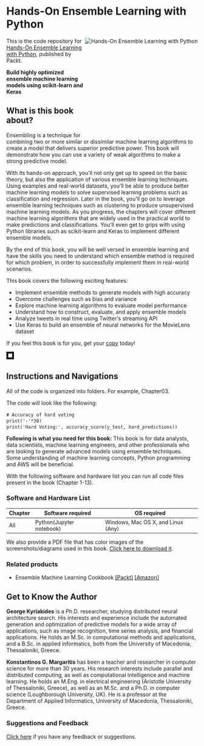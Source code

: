 # Hands-On Ensemble Learning with Python

<a href="https://www.packtpub.com/data/hands-on-ensemble-learning-with-python"><img src="https://www.packtpub.com/media/catalog/product/cache/e4d64343b1bc593f1c5348fe05efa4a6/9/7/9781789612851-original.png" alt="Hands-On Ensemble Learning with Python" height="256px" align="right"></a>

This is the code repository for [Hands-On Ensemble Learning with Python](https://www.packtpub.com/data/hands-on-ensemble-learning-with-python), published by Packt.

**Build highly optimized ensemble machine learning models using scikit-learn and Keras**

## What is this book about?
Ensembling is a technique for combining two or more similar or dissimilar machine learning algorithms to create a model that delivers superior predictive power. This book will demonstrate how you can use a variety of weak algorithms to make a strong predictive model.

With its hands-on approach, you'll not only get up to speed on the basic theory, but also the application of various ensemble learning techniques. Using examples and real-world datasets, you'll be able to produce better machine learning models to solve supervised learning problems such as classification and regression. Later in the book, you'll go on to leverage ensemble learning techniques such as clustering to produce unsupervised machine learning models. As you progress, the chapters will cover different machine learning algorithms that are widely used in the practical world to make predictions and classifications. You'll even get to grips with using Python libraries such as scikit-learn and Keras to implement different ensemble models.

By the end of this book, you will be well versed in ensemble learning and have the skills you need to understand which ensemble method is required for which problem, in order to successfully implement them in real-world scenarios.

This book covers the following exciting features:
* Implement ensemble methods to generate models with high accuracy
* Overcome challenges such as bias and variance
* Explore machine learning algorithms to evaluate model performance
* Understand how to construct, evaluate, and apply ensemble models
* Analyze tweets in real time using Twitter's streaming API
* Use Keras to build an ensemble of neural networks for the MovieLens dataset

If you feel this book is for you, get your [copy](https://www.amazon.com/dp/1789612853) today!

<a href="https://www.packtpub.com/?utm_source=github&utm_medium=banner&utm_campaign=GitHubBanner"><img src="https://raw.githubusercontent.com/PacktPublishing/GitHub/master/GitHub.png" 
alt="https://www.packtpub.com/" border="5" /></a>

## Instructions and Navigations
All of the code is organized into folders. For example, Chapter03.

The code will look like the following:
```
# Accuracy of hard voting
print('-'*30)
print('Hard Voting:', accuracy_score(y_test, hard_predictions))
```

**Following is what you need for this book:**
This book is for data analysts, data scientists, machine learning engineers, and other professionals who are looking to generate advanced models using ensemble techniques. Some understanding of machine learning concepts, Python programming and AWS will be beneficial.	

With the following software and hardware list you can run all code files present in the book (Chapter 1-13).
### Software and Hardware List
| Chapter | Software required | OS required |
| -------- | ------------------------------------ | ----------------------------------- |
| All | Python(Jupyter notebook) | Windows, Mac OS X, and Linux (Any) |

We also provide a PDF file that has color images of the screenshots/diagrams used in this book. [Click here to download it](https://static.packt-cdn.com/downloads/9781789612851_ColorImages.pdf).

### Related products
* Ensemble Machine Learning Cookbook [[Packt]](https://www.packtpub.com/big-data-and-business-intelligence/ensemble-machine-learning-cookbook) [[Amazon]](https://www.amazon.com/dp/1789136601)


## Get to Know the Author
**George Kyriakides** is a Ph.D. researcher, studying distributed neural architecture search. His interests and experience include the automated generation and optimization of predictive models for a wide array of applications, such as image recognition, time series analysis, and financial applications. He holds an M.Sc. in computational methods and applications, and a B.Sc. in applied informatics, both from the University of Macedonia, Thessaloniki, Greece.

**Konstantinos G. Margaritis** has been a teacher and researcher in computer science for more than 30 years. His research interests include parallel and distributed computing, as well as computational intelligence and machine learning. He holds an M.Eng. in electrical engineering (Aristotle University of Thessaloniki, Greece), as well as an M.Sc. and a Ph.D. in computer science (Loughborough University, UK). He is a professor at the Department of Applied Informatics, University of Macedonia, Thessaloniki, Greece. 


### Suggestions and Feedback
[Click here](https://docs.google.com/forms/d/e/1FAIpQLSdy7dATC6QmEL81FIUuymZ0Wy9vH1jHkvpY57OiMeKGqib_Ow/viewform) if you have any feedback or suggestions.


